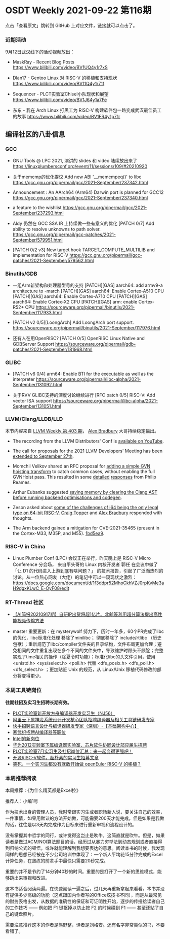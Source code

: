 # OSDT Weekly 2021-09-22 第116期

点击「查看原文」跳转到 GitHub 上对应文件，链接就可以点击了。

### 近期活动

9月12日武汉线下的活动视频放出：

- MaskRay - Recent Blog Posts
  https://www.bilibili.com/video/BV1UQ4y1r7xS

- Dlan17 - Gentoo Linux 对 RISC-V 的移植和支持现状
  https://www.bilibili.com/video/BV11Q4y1r71f

- Sequencer - PLCT实验室Chisel小队现状和展望
  https://www.bilibili.com/video/BV1J64y1a7Fe

- 东东 - 我在 Arch Linux 打黑工为 RISC-V 构建软件包一路变成武汉最佳员工的故事
  https://www.bilibili.com/video/BV1FR4y1p71r

## 编译社区的八卦信息

### GCC

- GNU Tools @ LPC 2021, 演讲的 slides 和 video 陆续放出来了
  https://linuxplumbersconf.org/event/11/sessions/109/#20210920

- 关于memcmp的优化提议 Add new ABI '__memcmpeq()' to libc
  https://gcc.gnu.org/pipermail/gcc/2021-September/237342.html

- Announcement : An AArch64 (Arm64) Darwin port is planned for GCC12
  https://gcc.gnu.org/pipermail/gcc/2021-September/237340.html

- a feature to the wishlist
  https://gcc.gnu.org/pipermail/gcc/2021-September/237293.html

- Aldy 仍然在 GCC SSA IR 上持续做一些有意义的优化
  [PATCH 0/7] Add ability to resolve unknowns to path solver.
  https://gcc.gnu.org/pipermail/gcc-patches/2021-September/579951.html

- [PATCH 0/2 v3] New target hook TARGET_COMPUTE_MULTILIB and implementation for RISC-V
  https://gcc.gnu.org/pipermail/gcc-patches/2021-September/579562.html

### Binutils/GDB

- 一组Arm新架构和处理器型号的支持
  [PATCH][GAS] aarch64: add armv9-a architecture to -march
  [PATCH][GAS] aarch64: Enable Cortex-A510 CPU
  [PATCH][GAS] aarch64: Enable Cortex-A710 CPU
  [PATCH][GAS] aarch64: Enable Cortex-X2 CPU
  [PATCH][GAS] arm: enable Cortex-R52+ CPU
  https://sourceware.org/pipermail/binutils/2021-September/117933.html

- [PATCH v2 0/5][LoongArch] Add LoongArch port support.
  https://sourceware.org/pipermail/binutils/2021-September/117976.html

- 还有人在用OpenRISC?
  [PATCH 0/5] OpenRISC Linux Native and GDBServer Support
  https://sourceware.org/pipermail/gdb-patches/2021-September/181968.html

### GLIBC

- [PATCH v6 0/4] arm64: Enable BTI for the executable as well as the interpreter
  https://sourceware.org/pipermail/libc-alpha/2021-September/131092.html

- 关于RVV GLIBC支持的深度讨论继续进行
  [RFC patch 0/5] RISC-V: Add vector ISA support
  https://sourceware.org/pipermail/libc-alpha/2021-September/131051.html

### LLVM/Clang/LLDB/LLD

本节内容来自 [LLVM Weekly 第 403 期](http://llvmweekly.org/issue/403)，
[Alex Bradbury](https://www.linkedin.com/in/alex-bradbury/) 大哥持续稳定输出。

* The recording from the LLVM Distributors' Conf is [available on YouTube](https://www.youtube.com/watch?v=UMDRAmmDBgM).

* The call for proposals for the 2021 LLVM Developers' Meeting has been [extended to September 27th](https://lists.llvm.org/pipermail/llvm-dev/2021-September/152717.html).

* Momchil Velikov shared an RFC proposal for [adding a simple GVN hoisting transform](https://lists.llvm.org/pipermail/llvm-dev/2021-September/152665.html) to catch common cases, without enabling the full GVNHoist pass. This resulted in some [detailed](https://lists.llvm.org/pipermail/llvm-dev/2021-September/152684.html) [responses](https://lists.llvm.org/pipermail/llvm-dev/2021-September/152679.html) from Philip Reames.

* Arthur Eubanks suggested [saving memory by clearing the Clang AST before running backend optimisations and codegen](https://lists.llvm.org/pipermail/cfe-dev/2021-September/068930.html).

* Zeson asked about [some of the challenges of i64 being the only legal type on 64-bit RISC-V](https://lists.llvm.org/pipermail/llvm-dev/2021-September/152738.html). [Craig Topper](https://lists.llvm.org/pipermail/llvm-dev/2021-September/152755.html) and [Alex Bradbury](https://lists.llvm.org/pipermail/llvm-dev/2021-September/152803.html) responded with thoughts.

* The Arm backend gained a mitigation for CVE-2021-35465 (present in the Cortex-M33, M35P, and M55).
  [1bd5ea9](https://reviews.llvm.org/rG1bd5ea968e92).

### RISC-V in China

- Linux Plumber Conf (LPC) 会议正在举行，昨天晚上是 RISC-V Micro Conference 分会场， 来自平头哥的 Linux 内核开发者 郭任 在会议中做了 「让 D1 的代码进入上游到底有啥问题？」 的技术报告，引起了广泛而热烈的讨论。从一位热心网友（大佬）的笔记中可以一窥现状之激烈：
  https://docs.google.com/document/d/1f3ddpr52MhoCkhVZJ0rpKvMe3aH9dgxKLwC_E-OyF08/edit

### RT-Thread 社区
- [【AI简报20210917期】自研IP出货将超1亿片、北邮等利用超分算法提出高性能视频传输方法](https://mp.weixin.qq.com/s/p2GNdp1pXeLaZibDodUoeQ)

- master 重要更新：在 mysterywolf 努力下，历时一年多，60个PR完成了libc的优化，libc标准化处理
  移除了minilibc； 彻底移除了 include/rtlibc （历史包袱）；重新规范了libc/compiler文件夹的目录结构，文件布局更加合理；避免相同的文件重复出现在多个不同的文件夹中，导致维护时顾头不顾腚；完整实现了time相关的操作（除夏令时功能）；标准化libc的头文件引用，使用 <unistd.h> <sys/select.h> <poll.h> 代替 <dfs_posix.h> <dfs_poll.h> <dfs_select.h> ；更加贴近 Unix 的规范，从 Linux/Unix 移植代码修改的部分将变得更少。

### 本周工具链岗位

**往期社招及实习生招聘长期有效。**

- [PLCT实验室新开放方舟编译器开发实习生（NJ56）](https://mp.weixin.qq.com/s/lPp5RvjYhpDIGsp-luLzKQ)
- [阿里云下属神龙系统设计开发核心团队招聘编译器及相关工具链研发专家](https://mp.weixin.qq.com/s/h3ELBXBHfNjZCyCRixqnOQ)
- [快手招聘语言设计与编译器研发专家（深圳）-【基础架构中心】](https://mp.weixin.qq.com/s/QTWnlaBFtWQ3YThHJSIhbA)
- [寒武纪招聘AI编译器等职位](https://mp.weixin.qq.com/s/LWpDXEA2rJ1wx9mr8XoWxw)
- [Intel的新岗位](https://mp.weixin.qq.com/s/xs-deMCI4ob7WX0vIRZMZw)
- [华为2012实验室下属编译器实验室、芯片软件协同设计部应届生招聘](https://mp.weixin.qq.com/s/dMkGkbgNvW--D6fLthfoPA)
- [PLCT实验室7月实习生及社招岗位汇总：来一起变得更强吧！](https://mp.weixin.qq.com/s/lL5_L2oh-kNvP8wHMARSAg)
- [开源RISC-V软件，超朴素的实习生招募文章](https://mp.weixin.qq.com/s/ETtlYTHa_41SYrxpSuh_sw)
- [笑死，一个实习生都没有就敢开始做 openEuler RISC-V 的移植？](https://mp.weixin.qq.com/s/x_LUxu1dJTaN6VS7DU6xsg)

### 本周推荐阅读

本周推荐：《为什么精英都是Excel控》

推荐人：小编1号

作为技术出身的管理人员，我时常跟实习生或者职场新人说，要关注自己的效率，一件事情，如果用默认的方法开始做，可能需要200天才能完成，但是如果是我做的话，往往是以3天内完成作为目标来进行重新审视和流程设计的。

没有掌握其中哲学的同行，或许觉得这岂止是吹牛，这简直就是吹牛。但是，如果读者是做过ACM/NOI算法题目的话，经历过从暴力穷举法到动态规划或者直接得到归纳公式的顿悟，或许就能理解到我想要表达的意思。阅读本书的时候，我发现同样的思想已经被在不少公司培训中体现了：一个新人平均花15分钟完成的Excel计算任务，在熟练的前辈手中最快只需要20秒完成。

重要的并不是节约了14分钟40秒的时间。重要的是打开了一个新的思维模式，能够跳出来审视和改进。

这本书适合阅读两遍。在快速阅读一遍之后，过几天再重新拿起来看看。本书并没有提供多少高级的功能（这点跟国内作者写的Office炫技书不同），而是从最常见的财务表格出发，从数据的准确性的保证和可证明性开始，逐步的传授给读者自己的工作技巧 —— 例如把 F1 键抠掉以防止按 F2 的时候碰到 F1 —— 甚至还贴了自己的键盘照片。

需要注意推荐这本的作者是熊野整，译者是刘格安。还有名字非常类似的书，不要看错了。
